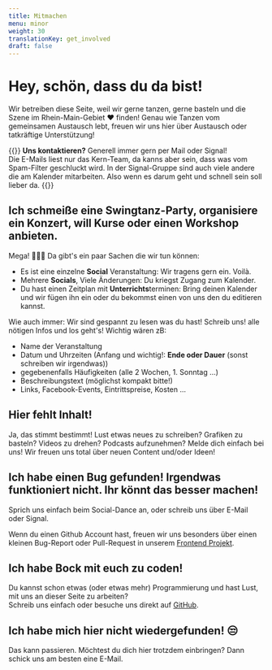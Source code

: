 ```yaml
---
title: Mitmachen
menu: minor
weight: 30
translationKey: get_involved
draft: false
---
```

# Hey, schön, dass du da bist!

Wir betreiben diese Seite, weil wir gerne tanzen, gerne basteln und die Szene im Rhein-Main-Gebiet ❤️ finden! Genau wie Tanzen vom gemeinsamen Austausch lebt, freuen wir uns hier über Austausch oder tatkräftige Unterstützung!

{{<info-contact>}}
**Uns kontaktieren?** Generell immer gern per Mail oder Signal!\
Die E-Mails liest nur das Kern-Team, da kanns aber sein, dass was vom Spam-Filter geschluckt wird. In der Signal-Gruppe sind auch viele andere die am Kalender mitarbeiten. Also wenn es darum geht und schnell sein soll lieber da.
{{</info-contact>}}


## Ich schmeiße eine Swingtanz-Party, organisiere ein Konzert, will Kurse oder einen Workshop anbieten.
Mega! 🚀🙌🤩 Da gibt's ein paar Sachen die wir tun können:

* Es ist eine einzelne **Social** Veranstaltung: Wir tragens gern ein. Voilà.
* Mehrere **Socials**, Viele Änderungen: Du kriegst Zugang zum Kalender.
* Du hast einen Zeitplan mit **Unterrichts**terminen: Bring deinen Kalender und wir fügen ihn ein oder du bekommst einen von uns den du editieren kannst.

Wie auch immer: Wir sind gespannt zu lesen was du hast! Schreib uns!
alle nötigen Infos und los geht's! Wichtig wären zB:
* Name der Veranstaltung
* Datum und Uhrzeiten (Anfang und wichtig!: **Ende oder Dauer** (sonst schreiben wir irgendwas))
* gegebenenfalls Häufigkeiten (alle 2 Wochen, 1. Sonntag ...)
* Beschreibungstext (möglichst kompakt bitte!)
* Links, Facebook-Events, Eintrittspreise, Kosten ...


## Hier fehlt Inhalt!
Ja, das stimmt bestimmt! Lust etwas neues zu schreiben? Grafiken zu basteln? Videos zu drehen? Podcasts aufzunehmen? Melde dich einfach bei uns!
Wir freuen uns total über neuen Content und/oder Ideen!


## Ich habe einen Bug gefunden! Irgendwas funktioniert nicht. Ihr könnt das besser machen!
Sprich uns einfach beim Social-Dance an, oder schreib uns über E-Mail oder Signal.

Wenn du einen Github Account hast, freuen wir uns besonders über einen kleinen Bug-Report oder Pull-Request in unserem [Frontend Projekt](https://github.com/rhein-main-swingtime/frontend-hugo).


## Ich habe Bock mit euch zu coden!
Du kannst schon etwas (oder etwas mehr) Programmierung und hast Lust, mit uns an dieser Seite zu arbeiten?\
Schreib uns einfach oder besuche uns direkt auf [GitHub](https://github.com/rhein-main-swingtime).


## Ich habe mich hier nicht wiedergefunden! 😒
Das kann passieren. Möchtest du dich hier trotzdem einbringen? Dann schick uns am besten eine E-Mail.
